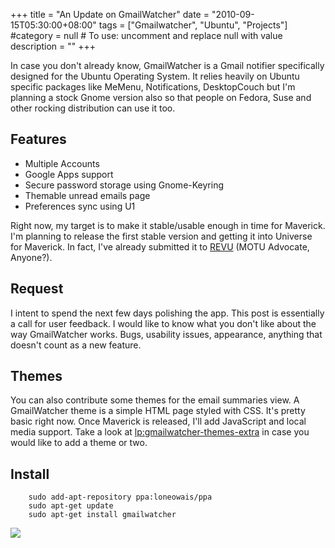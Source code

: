 +++
title = "An Update on GmailWatcher"
date = "2010-09-15T05:30:00+08:00"
tags = ["Gmailwatcher", "Ubuntu", "Projects"]
#category = null  # To use: uncomment and replace null with value
description = ""
+++


In case you don't already know, GmailWatcher is a Gmail notifier specifically designed for the Ubuntu Operating System. It relies heavily on Ubuntu specific packages like MeMenu, Notifications, DesktopCouch but I'm planning a stock Gnome version also so that people on Fedora, Suse and other rocking distribution can use it too.

<!-- more -->

## Features

*   Multiple Accounts
*   Google Apps support
*   Secure password storage using Gnome-Keyring
*   Themable unread emails page
*   Preferences sync using U1

Right now, my target is to make it stable/usable enough in time for Maverick. I'm planning to release the first stable version and getting it into Universe for Maverick. In fact, I've already submitted it to [REVU](http://revu.ubuntuwire.com/p/gmailwatcher) (MOTU Advocate, Anyone?).

## Request

I intent to spend the next few days polishing the app. This post is essentially a call for user feedback. I would like to know what you don't like about the way GmailWatcher works. Bugs, usability issues, appearance, anything that doesn't count as a new feature.

## Themes

You can also contribute some themes for the email summaries view. A GmailWatcher theme is a simple HTML page styled with CSS. It's pretty basic right now. Once Maverick is released, I'll add JavaScript and local media support. Take a look at [lp:gmailwatcher-themes-extra](http://launchpad.net/gmailwatcher-themes-extra) in case you would like to add a theme or two.

## Install

```
    sudo add-apt-repository ppa:loneowais/ppa
    sudo apt-get update
    sudo apt-get install gmailwatcher
```

![](http://feeds.feedburner.com/~r/Owaislone/~4/1-iooiIqDJE)
